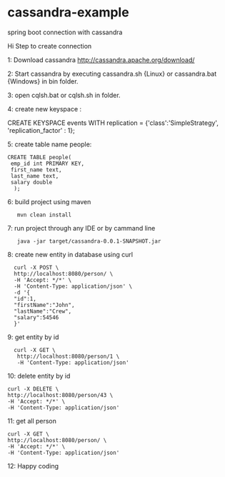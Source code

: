 # cassandra-example
spring boot connection with cassandra

Hi 
Step to create connection

1: Download cassandra http://cassandra.apache.org/download/

2: Start cassandra by executing cassandra.sh {Linux} or cassandra.bat {Windows} in bin folder.

3: open cqlsh.bat or cqlsh.sh in folder.

4: create new keyspace :

   CREATE KEYSPACE events WITH replication = {'class':'SimpleStrategy', 'replication_factor' : 1};

5: create table name people:

    CREATE TABLE people(
     emp_id int PRIMARY KEY,
     first_name text,
     last_name text,
     salary double
      );
   
6: build project using maven 
       
       mvn clean install
       
7: run project through any IDE or by cammand line 

       java -jar target/cassandra-0.0.1-SNAPSHOT.jar

8: create new entity in database using curl
  
      curl -X POST \
      http://localhost:8080/person/ \
      -H 'Accept: */*' \
      -H 'Content-Type: application/json' \
      -d '{
      "id":1,
      "firstName":"John",
      "lastName":"Crew",
      "salary":54546
      }'
 
 9: get entity by id
 
      curl -X GET \
       http://localhost:8080/person/1 \
       -H 'Content-Type: application/json' 
 
 10: delete entity by id
 
    curl -X DELETE \
    http://localhost:8080/person/43 \
    -H 'Accept: */*' \
    -H 'Content-Type: application/json'
 
 11: get all person
 
    curl -X GET \
    http://localhost:8080/person/ \
    -H 'Accept: */*' \
    -H 'Content-Type: application/json' 
 
 12: Happy coding

